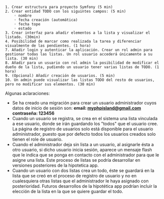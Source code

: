 
    1. Crear estructura para proyecto Symfony (5 min)
    2. Crear entidad TODO con los siguintes campos: (5 min)
        ◦ nombre
        ◦ fecha creación (automática)
        ◦ fecha tope
        ◦ estado
    3. Crear interfaz para añadir elementos a la lista y visualizar el listado. (30min)
    4. Posibilidad de marcar como realizada la tarea y diferenciar visualmente de las pendientes. (1 hora)
    7. Añadir login y autenticar la aplicación. Crear un rol admin para gestionar todas las listas. Un rol usuario accederá únicamente a su lista. (30 min)
    8. Añadir para un usuario con rol admin la posibilidad de modificar el dueño de la lista, pudiendo un usuario tener varias listas de TODO. (1 hora)
    9. (Opcional) Añadir creación de usuarios. (5 min)
    10. Un admin puede visualizar las listas TODO del resto de usuarios, pero no modificar sus elementos. (30 min)

Algunas aclaraciones:
* Se ha creado una migración para crear un usuario administrador cuyos datos de inicio de sesión son:
**email: myphpisland@gmail.com**
**contraseña: 123456**
* Cuando un usuario se registra, se crea en el sistema una lista vinculada a ese usuario, donde se irán guardando
los "todos" que el usuario cree. La página de registro de usuarios solo está disponible para el usuario administrador,
puesto que por defecto todos los usuarios creados solo tienen el role de usuario.
* Cuando el administrador deja sin lista a un usuario, al asignarle ésta a otro usuario, si dicho usuario inicia sesión, aparece
un mensaje flash que le indica que se ponga en contacto con el administrador para que le asigne una lista. Este proceso de
listas se podría desarrollar en versiones posteriores de la hipotetica app.
* Cuando un usuario con dos listas crea un todo, éste se guardará en la lista que se creó en el proceso de registro
de usuario y no en cualesquiera otras listas que el administrador le haya asignado con posterioridad. Futuros
desarrollos de la hipotética app podrían incluir la elección de la lista en la que se quiere guardar el todo.




